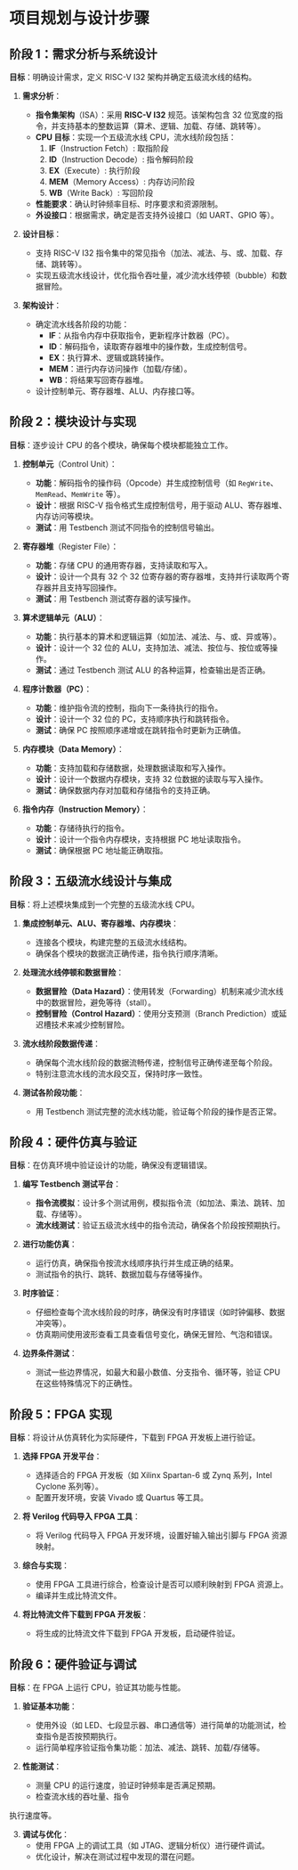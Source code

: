 # 项目规划与设计步骤

## 阶段 1：需求分析与系统设计

**目标**：明确设计需求，定义 RISC-V I32 架构并确定五级流水线的结构。

1. **需求分析**：
   - **指令集架构**（ISA）：采用 **RISC-V I32** 规范。该架构包含 32 位宽度的指令，并支持基本的整数运算（算术、逻辑、加载、存储、跳转等）。
   - **CPU 目标**：实现一个五级流水线 CPU，流水线阶段包括：
     1. **IF**（Instruction Fetch）: 取指阶段
     2. **ID**（Instruction Decode）: 指令解码阶段
     3. **EX**（Execute）: 执行阶段
     4. **MEM**（Memory Access）: 内存访问阶段
     5. **WB**（Write Back）: 写回阶段
   - **性能要求**：确认时钟频率目标、时序要求和资源限制。
   - **外设接口**：根据需求，确定是否支持外设接口（如 UART、GPIO 等）。

2. **设计目标**：
   - 支持 RISC-V I32 指令集中的常见指令（加法、减法、与、或、加载、存储、跳转等）。
   - 实现五级流水线设计，优化指令吞吐量，减少流水线停顿（bubble）和数据冒险。

3. **架构设计**：
   - 确定流水线各阶段的功能：
     - **IF**：从指令内存中获取指令，更新程序计数器（PC）。
     - **ID**：解码指令，读取寄存器堆中的操作数，生成控制信号。
     - **EX**：执行算术、逻辑或跳转操作。
     - **MEM**：进行内存访问操作（加载/存储）。
     - **WB**：将结果写回寄存器堆。
   - 设计控制单元、寄存器堆、ALU、内存接口等。


## 阶段 2：模块设计与实现
**目标**：逐步设计 CPU 的各个模块，确保每个模块都能独立工作。

1. **控制单元**（Control Unit）：
   - **功能**：解码指令的操作码（Opcode）并生成控制信号（如 `RegWrite`、`MemRead`、`MemWrite` 等）。
   - **设计**：根据 RISC-V 指令格式生成控制信号，用于驱动 ALU、寄存器堆、内存访问等模块。
   - **测试**：用 Testbench 测试不同指令的控制信号输出。

2. **寄存器堆**（Register File）：
   - **功能**：存储 CPU 的通用寄存器，支持读取和写入。
   - **设计**：设计一个具有 32 个 32 位寄存器的寄存器堆，支持并行读取两个寄存器并且支持写回操作。
   - **测试**：用 Testbench 测试寄存器的读写操作。

3. **算术逻辑单元（ALU）**：
   - **功能**：执行基本的算术和逻辑运算（如加法、减法、与、或、异或等）。
   - **设计**：设计一个 32 位的 ALU，支持加法、减法、按位与、按位或等操作。
   - **测试**：通过 Testbench 测试 ALU 的各种运算，检查输出是否正确。

4. **程序计数器（PC）**：
   - **功能**：维护指令流的控制，指向下一条待执行的指令。
   - **设计**：设计一个 32 位的 PC，支持顺序执行和跳转指令。
   - **测试**：确保 PC 按照顺序递增或在跳转指令时更新为正确值。

5. **内存模块（Data Memory）**：
   - **功能**：支持加载和存储数据，处理数据读取和写入操作。
   - **设计**：设计一个数据内存模块，支持 32 位数据的读取与写入操作。
   - **测试**：确保数据内存对加载和存储指令的支持正确。

6. **指令内存（Instruction Memory）**：
   - **功能**：存储待执行的指令。
   - **设计**：设计一个指令内存模块，支持根据 PC 地址读取指令。
   - **测试**：确保根据 PC 地址能正确取指。



## 阶段 3：五级流水线设计与集成
**目标**：将上述模块集成到一个完整的五级流水线 CPU。

1. **集成控制单元、ALU、寄存器堆、内存模块**：
   - 连接各个模块，构建完整的五级流水线结构。
   - 确保各个模块的数据流正确传递，指令执行顺序清晰。
   
2. **处理流水线停顿和数据冒险**：
   - **数据冒险（Data Hazard）**：使用转发（Forwarding）机制来减少流水线中的数据冒险，避免等待（stall）。
   - **控制冒险（Control Hazard）**：使用分支预测（Branch Prediction）或延迟槽技术来减少控制冒险。

3. **流水线阶段数据传递**：
   - 确保每个流水线阶段的数据流畅传递，控制信号正确传递至每个阶段。
   - 特别注意流水线的流水段交互，保持时序一致性。

4. **测试各阶段功能**：
   - 用 Testbench 测试完整的流水线功能，验证每个阶段的操作是否正常。


## 阶段 4：硬件仿真与验证
**目标**：在仿真环境中验证设计的功能，确保没有逻辑错误。

1. **编写 Testbench 测试平台**：
   - **指令流模拟**：设计多个测试用例，模拟指令流（如加法、乘法、跳转、加载、存储等）。
   - **流水线测试**：验证五级流水线中的指令流动，确保各个阶段按预期执行。

2. **进行功能仿真**：
   - 运行仿真，确保指令按流水线顺序执行并生成正确的结果。
   - 测试指令的执行、跳转、数据加载与存储等操作。

3. **时序验证**：
   - 仔细检查每个流水线阶段的时序，确保没有时序错误（如时钟偏移、数据冲突等）。
   - 仿真期间使用波形查看工具查看信号变化，确保无冒险、气泡和错误。

4. **边界条件测试**：
   - 测试一些边界情况，如最大和最小数值、分支指令、循环等，验证 CPU 在这些特殊情况下的正确性。


## 阶段 5：FPGA 实现
**目标**：将设计从仿真转化为实际硬件，下载到 FPGA 开发板上进行验证。

1. **选择 FPGA 开发平台**：
   - 选择适合的 FPGA 开发板（如 Xilinx Spartan-6 或 Zynq 系列，Intel Cyclone 系列等）。
   - 配置开发环境，安装 Vivado 或 Quartus 等工具。

2. **将 Verilog 代码导入 FPGA 工具**：
   - 将 Verilog 代码导入 FPGA 开发环境，设置好输入输出引脚与 FPGA 资源映射。

3. **综合与实现**：
   - 使用 FPGA 工具进行综合，检查设计是否可以顺利映射到 FPGA 资源上。
   - 编译并生成比特流文件。

4. **将比特流文件下载到 FPGA 开发板**：
   - 将生成的比特流文件下载到 FPGA 开发板，启动硬件验证。



## 阶段 6：硬件验证与调试
**目标**：在 FPGA 上运行 CPU，验证其功能与性能。

1. **验证基本功能**：
   - 使用外设（如 LED、七段显示器、串口通信等）进行简单的功能测试，检查指令是否按预期执行。
   - 运行简单程序验证指令集功能：加法、减法、跳转、加载/存储等。

2. **性能测试**：
   - 测量 CPU 的运行速度，验证时钟频率是否满足预期。
   - 检查流水线的吞吐量、指令

执行速度等。

3. **调试与优化**：
   - 使用 FPGA 上的调试工具（如 JTAG、逻辑分析仪）进行硬件调试。
   - 优化设计，解决在测试过程中发现的潜在问题。
